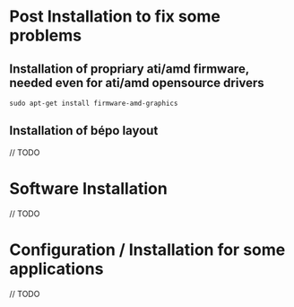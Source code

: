 # Post Installation to fix some problems

## Installation of propriary ati/amd firmware, needed even for ati/amd opensource drivers
    sudo apt-get install firmware-amd-graphics
    
## Installation of bépo layout
// TODO

# Software Installation
// TODO

# Configuration / Installation for some applications
// TODO
